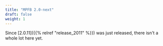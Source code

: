 ```yaml
---
title: "MPFB 2.0-next"
draft: false
weight: 1
---
```


Since [2.0.11]({{% relref "release_2011" %}}) was just released, there isn't a whole lot here yet.
